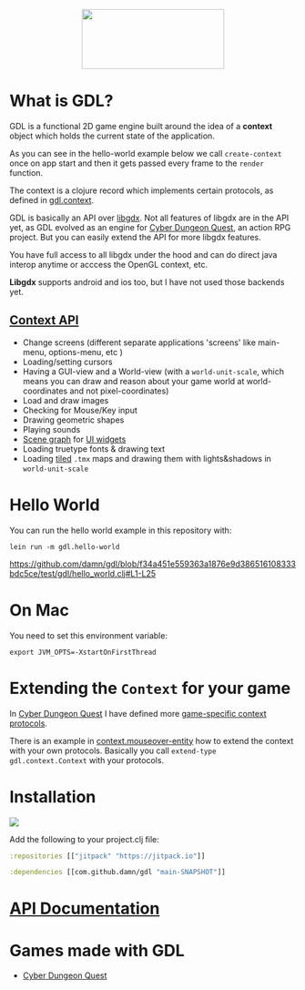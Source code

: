 <p align="center">
  <img src="https://github.com/damn/gdx/blob/main/logo.png" width="250" height="105"/>
</p>

# What is GDL?

GDL is a functional 2D game engine built around the idea of a __context__ object which holds the current state of the application.

As you can see in the hello-world example below we call `create-context` once on app start and then it gets passed every frame to the `render` function.

The context is a clojure record which implements certain protocols, as defined in [gdl.context](https://damn.github.io/gdl/gdl.context.html).

GDL is basically an API over [libgdx](https://libgdx.com/). 
Not all features of libgdx are in the API yet, as GDL evolved as an engine for [Cyber Dungeon Quest](https://github.com/damn/Cyber-Dungeon-Quest), an action RPG project. But you can easily extend the API for more libgdx features. 

You have full access to all libgdx under the hood and can do direct java interop anytime or acccess the OpenGL context, etc.

__Libgdx__ supports android and ios too, but I have not used those backends yet.

## [Context API](https://damn.github.io/gdl/gdl.context.html)

* Change screens (different separate applications 'screens' like main-menu, options-menu, etc )
* Loading/setting cursors
* Having a GUI-view and a World-view (with a `world-unit-scale`, which means you can draw and reason about your game world at world-coordinates and not pixel-coordinates)
* Load and draw images
* Checking for Mouse/Key input
* Drawing geometric shapes
* Playing sounds
* [Scene graph](https://libgdx.com/wiki/graphics/2d/scene2d/scene2d) for [UI widgets](https://github.com/kotcrab/vis-ui)
* Loading truetype fonts & drawing text
* Loading [tiled](https://www.mapeditor.org/) `.tmx` maps and drawing them with lights&shadows in `world-unit-scale`

# Hello World

You can run the hello world example in this repository with:

```
lein run -m gdl.hello-world
```

https://github.com/damn/gdl/blob/f34a451e559363a1876e9d386516108333bdc5ce/test/gdl/hello_world.clj#L1-L25

# On Mac

You need to set this environment variable:

```
export JVM_OPTS=-XstartOnFirstThread
```

# Extending the `Context` for your game

In [Cyber Dungeon Quest](https://github.com/damn/Cyber-Dungeon-Quest) I have defined more [game-specific context protocols](https://github.com/damn/Cyber-Dungeon-Quest/blob/master/src/cdq/context.clj). 

There is an example in [context.mouseover-entity](https://github.com/damn/Cyber-Dungeon-Quest/blob/master/src/context/mouseover_entity.clj) how to extend the context with your own protocols. Basically you call `extend-type gdl.context.Context` with your protocols.


# Installation

[![](https://jitpack.io/v/damn/gdl.svg)](https://jitpack.io/#damn/gdl)

Add the following to your project.clj file:

```clojure
:repositories [["jitpack" "https://jitpack.io"]]

:dependencies [[com.github.damn/gdl "main-SNAPSHOT"]]
```

# [API Documentation](https://damn.github.io/gdl/)

# Games made with GDL

* [Cyber Dungeon Quest](https://github.com/damn/Cyber-Dungeon-Quest)
